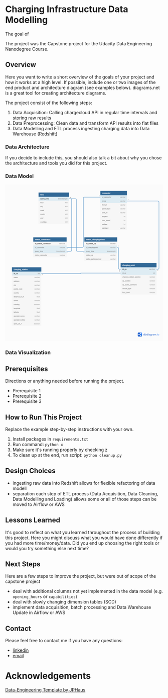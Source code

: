 # Charging Infrastructure Data Modelling

The goal of 


The project was the Capstone project for the Udacity Data Engineering Nanodegree Course. 


## Overview

Here you want to write a short overview of the goals of your project and how it works at a high level. If possible, include one or two images of the end product and architecture diagram (see examples below). diagrams.net is a great tool for creating architecture diagrams.

The project consist of the following steps: 
1. Data Acquisition: Calling chargecloud API in regular time intervals and storing raw results
2. Data Preprocessing: Clean data and transform API results into flat files  
3. Data Modelling and ETL process ingesting charging data into Data Warehouse (Redshift) 


### Data Architecture


If you decide to include this, you should also talk a bit about why you chose the architecture and tools you did for this project.


### Data Model

![Data Modelling](er_diagram.png)


### Data Visualization


## Prerequisites

Directions or anything needed before running the project.

- Prerequisite 1
- Prerequisite 2
- Prerequisite 3

## How to Run This Project

Replace the example step-by-step instructions with your own.

1. Install packages in `requirements.txt`
2. Run command: `python x`
3. Make sure it's running properly by checking z
4. To clean up at the end, run script: `python cleanup.py`

## Design Choices 

- ingesting raw data into Redshift allows for flexible refactoring of data modell 
- separation each step of ETL process (Data Acquisition, Data Cleaning, Data Modelling and Loading) allows some or all 
of those steps can be moved to Airflow or AWS


## Lessons Learned


It's good to reflect on what you learned throughout the process of building this project. Here you might discuss what you would have done differently if you had more time/money/data. Did you end up choosing the right tools or would you try something else next time?

## Next Steps 

Here are a few steps to improve the project, but were out of scope of the capstone project 
- deal with additional columns not yet implemented in the data model (e.g. `opening_hours` or `capabilities`)
- deal with slowly changing dimension tables (SCD)
- implement data acquisition, batch processing and Data Warehouse Update in Airflow or AWS


## Contact

Please feel free to contact me if you have any questions: 
- [linkedin](https://www.linkedin.com/in/nick-losacker/)
- [email](mailto:nick.losacker@eon.com)


# Acknowledgements 

[Data-Engineering Template by JPHaus](https://github.com/JPHaus/data-engineering-project-template)